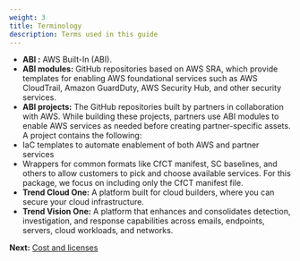 ```yaml
---
weight: 3
title: Terminology
description: Terms used in this guide
---
```


* **ABI :** AWS Built-In (ABI).
* **ABI modules:** GitHub repositories based on AWS SRA, which provide templates for enabling AWS foundational services such as AWS CloudTrail, Amazon GuardDuty, AWS Security Hub, and other security services.
* **ABI projects:** The GitHub repositories built by partners in collaboration with AWS. While building these projects, partners use ABI modules to enable AWS services as needed before creating partner-specific assets. A project contains the following:
 * IaC templates to automate enablement of both AWS and partner services
 * Wrappers for common formats like CfCT manifest, SC baselines, and others to allow customers to pick and choose available services. For this package, we focus on including only the CfCT manifest file.
* **Trend Cloud One:** A platform built for cloud builders, where you can secure your cloud infrastructure.
* **Trend Vision One:** A platform that enhances and consolidates detection, investigation, and response capabilities across emails, endpoints, servers, cloud workloads, and networks.

**Next:** [Cost and licenses](/costandlicenses/index.html)
